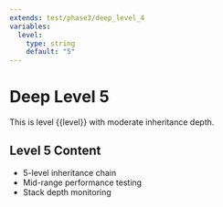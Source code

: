 ```yaml
---
extends: test/phase3/deep_level_4
variables:
  level:
    type: string
    default: "5"
---
```

# Deep Level 5

This is level {{level}} with moderate inheritance depth.

## Level 5 Content
- 5-level inheritance chain
- Mid-range performance testing
- Stack depth monitoring